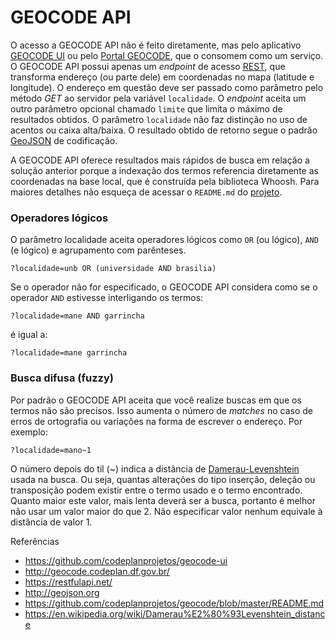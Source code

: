 # GEOCODE API

O acesso a GEOCODE API não é feito diretamente, mas pelo aplicativo [GEOCODE UI][1] ou pelo [Portal GEOCODE][2], que o consomem como um serviço. O GEOCODE API possui apenas um _endpoint_ de acesso [REST][3], que transforma endereço (ou parte dele) em coordenadas no mapa (latitude e longitude). O endereço em questão deve ser passado como parâmetro pelo método _GET_ ao servidor pela variável `localidade`. O _endpoint_ aceita um outro parâmetro opcional chamado `limite` que limita o máximo de resultados obtidos. O parâmetro `localidade` não faz distinção no uso de acentos ou caixa alta/baixa. O resultado obtido de retorno segue o padrão [GeoJSON][4] de codificação.

A GEOCODE API oferece resultados mais rápidos de busca em relação a solução anterior porque a indexação dos termos referencia diretamente as coordenadas na base local, que é construída pela biblioteca Whoosh. Para maiores detalhes não esqueça de acessar o `README.md` do [projeto][5].

### Operadores lógicos

O parâmetro localidade aceita operadores lógicos como `OR` (ou lógico), `AND` (e lógico) e agrupamento com parênteses.

```
?localidade=unb OR (universidade AND brasilia)
```

Se o operador não for especificado, o GEOCODE API considera como se o operador `AND` estivesse interligando os termos:

```
?localidade=mane AND garrincha
```

é igual a:

```
?localidade=mane garrincha
```

### Busca difusa (fuzzy)

Por padrão o GEOCODE API aceita que você realize buscas em que os termos não são precisos. Isso aumenta o número de _matches_ no caso de erros de ortografia ou variações na forma de escrever o endereço. Por exemplo:

```
?localidade=mano~1
```

O número depois do til (~) indica a distância de [Damerau-Levenshtein][6] usada na busca. Ou seja, quantas alterações do tipo inserção, deleção ou transposição podem existir entre o termo usado e o termo encontrado. Quanto maior este valor, mais lenta deverá ser a busca, portanto é melhor não usar um valor maior do que 2. Não especificar valor nenhum equivale à distância de valor 1.


Referências
* https://github.com/codeplanprojetos/geocode-ui
* http://geocode.codeplan.df.gov.br/
* https://restfulapi.net/
* http://geojson.org
* https://github.com/codeplanprojetos/geocode/blob/master/README.md
* https://en.wikipedia.org/wiki/Damerau%E2%80%93Levenshtein_distance

[1]: https://github.com/codeplanprojetos/geocode-ui
[2]: https://geocode.codeplan.df.gov.br/
[3]: https://restfulapi.net/
[4]: http://geojson.org
[5]: https://github.com/codeplanprojetos/geocode/blob/master/README.md
[6]: https://en.wikipedia.org/wiki/Damerau%E2%80%93Levenshtein_distance
